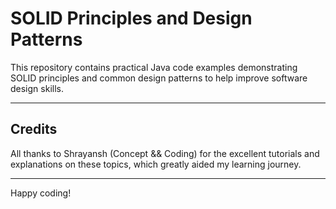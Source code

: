 # SOLID Principles and Design Patterns

This repository contains practical Java code examples demonstrating SOLID principles and common design patterns to help improve software design skills.

---

## Credits

All thanks to Shrayansh (Concept && Coding) for the excellent tutorials and explanations on these topics, which greatly aided my learning journey.

---

Happy coding!

